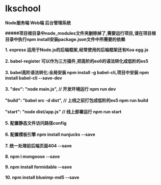 # lkschool
<strong>Node服务端   Web端  后台管理系统</strong>


<strong>#####项目根目录中node_modules文件夹删除掉了,需要运行项目,请在项目根目录中执行npm install安装package.json文件中所需要的依赖</strong>

<strong>1. express 运用于Node.js的后端框架,经常使用的后端框架还有Koa egg.js<br><br></strong>
<strong>2. babel-register 可以作为三方插件,把高阶的es6的语法转化成低阶的es5<br><br></strong>
<strong>3. babel高阶语法转化:全局安装 npm install -g babel-cli,项目中安装 npm install babel-cli --save-dev<br><br></strong>
<strong>3. "dev": "node main.js", // 开发环境运行 npm run dev<br><br></strong>
   <strong>"build": "babel src -d dist", // 上线之前打包成低阶的es5 npm run build<br><br></strong>
   <strong>"start": "node dist/app.js" // 线上部署运行 npm run start<br><br></strong>
<strong>5. 配置静态文件访问路径config<br><br></strong>
<strong>6. 配置模板引擎 npm install nunjucks --save<br><br></strong>
<strong>7. 统一处理前后端页面404 --save<br><br></strong>
<strong>8. npm i mongoose --save<br><br></strong>
<strong>9. npm install formidable --save<br><br></strong>
<strong>10. npm install blueimp-md5 --save<br><br></strong>




